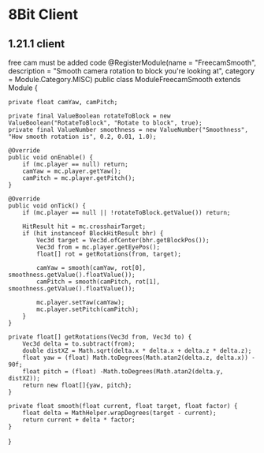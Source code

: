 # 8Bit Client
## 1.21.1 client 

free cam must be added code 
 @RegisterModule(name = "FreecamSmooth", description = "Smooth camera rotation to block you're looking at", category = Module.Category.MISC)
public class ModuleFreecamSmooth extends Module {

    private float camYaw, camPitch;

    private final ValueBoolean rotateToBlock = new ValueBoolean("RotateToBlock", "Rotate to block", true);
    private final ValueNumber smoothness = new ValueNumber("Smoothness", "How smooth rotation is", 0.2, 0.01, 1.0);

    @Override
    public void onEnable() {
        if (mc.player == null) return;
        camYaw = mc.player.getYaw();
        camPitch = mc.player.getPitch();
    }

    @Override
    public void onTick() {
        if (mc.player == null || !rotateToBlock.getValue()) return;

        HitResult hit = mc.crosshairTarget;
        if (hit instanceof BlockHitResult bhr) {
            Vec3d target = Vec3d.ofCenter(bhr.getBlockPos());
            Vec3d from = mc.player.getEyePos();
            float[] rot = getRotations(from, target);

            camYaw = smooth(camYaw, rot[0], smoothness.getValue().floatValue());
            camPitch = smooth(camPitch, rot[1], smoothness.getValue().floatValue());

            mc.player.setYaw(camYaw);
            mc.player.setPitch(camPitch);
        }
    }

    private float[] getRotations(Vec3d from, Vec3d to) {
        Vec3d delta = to.subtract(from);
        double distXZ = Math.sqrt(delta.x * delta.x + delta.z * delta.z);
        float yaw = (float) Math.toDegrees(Math.atan2(delta.z, delta.x)) - 90f;
        float pitch = (float) -Math.toDegrees(Math.atan2(delta.y, distXZ));
        return new float[]{yaw, pitch};
    }

    private float smooth(float current, float target, float factor) {
        float delta = MathHelper.wrapDegrees(target - current);
        return current + delta * factor;
    }
}